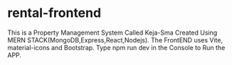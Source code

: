 # rental-frontend
This is a Property Management  System Called Keja-Sma
Created Using MERN STACK(MongoDB,Express,React,Nodejs).
The FrontEND uses Vite, material-icons and Bootstrap.
Type npm run dev in the Console to Run the APP.
